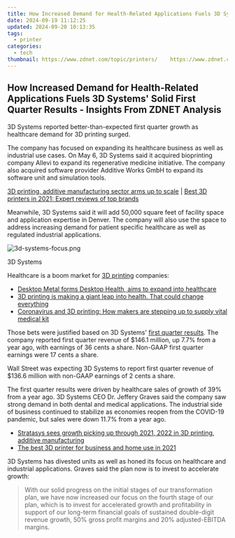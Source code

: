```yaml
---
title: How Increased Demand for Health-Related Applications Fuels 3D Systems' Solid First Quarter Results - Insights From ZDNET Analysis
date: 2024-09-19 11:12:25
updated: 2024-09-20 10:13:35
tags:
  - printer
categories:
  - tech
thumbnail: https://www.zdnet.com/topic/printers/    https://www.zdnet.com/a/img/resize/f8ddcbc4d4d6ba6a61c9e00101d7df188b2349b3/2021/05/10/132f0f0a-245b-4961-8492-504dd6c28263/3d-systems-focus.png?width=170&height=128&fit=crop&format=pjpg&auto=webp
---
```


## How Increased Demand for Health-Related Applications Fuels 3D Systems' Solid First Quarter Results - Insights From ZDNET Analysis

3D Systems reported better-than-expected first quarter growth as healthcare demand for 3D printing surged. 

The company has focused on expanding its healthcare business as well as industrial use cases. On May 6, 3D Systems said it acquired bioprinting company Allevi to expand its regenerative medicine initiative. The company also acquired software provider Additive Works GmbH to expand its software unit and simulation tools. 

[3D printing, additive manufacturing sector arms up to scale](https://www.zdnet.com/article/3d-printing-additive-manufacturing-sector-arms-up-to-scale/) | [Best 3D printers in 2021: Expert reviews of top brands](https://www.zdnet.com/article/best-3d-printer/)

Meanwhile, 3D Systems said it will add 50,000 square feet of facility space and application expertise in Denver. The company will also use the space to address increasing demand for patient specific healthcare as well as regulated industrial applications. 

![3d-systems-focus.png](https://www.zdnet.com/a/img/resize/9fb68761085b877b05db6a8800ac6073d7a84561/2021/05/10/132f0f0a-245b-4961-8492-504dd6c28263/3d-systems-focus.png?auto=webp&width=1280)

3D Systems

Healthcare is a boom market for [3D printing](https://www.zdnet.com/topic/3d-printing/) companies:

* [Desktop Metal forms Desktop Health, aims to expand into healthcare](https://www.zdnet.com/article/desktop-metal-forms-desktop-health-aims-to-expand-into-healthcare/)
* [3D printing is making a giant leap into health. That could change everything](https://www.zdnet.com/article/3d-printing-is-making-a-giant-leap-into-health-that-could-change-everything/)
* [Coronavirus and 3D printing: How makers are stepping up to supply vital medical kit](https://www.zdnet.com/article/coronavirus-and-3d-printing-how-makers-are-stepping-up-to-supply-vital-medical-kit/)

Those bets were justified based on 3D Systems' [first quarter results](https://www.globenewswire.com/news-release/2021/05/10/2226710/8852/en/3D-Systems-Reports-First-Quarter-2021-Financial-Results.html). The company reported first quarter revenue of $146.1 million, up 7.7% from a year ago, with earnings of 36 cents a share. Non-GAAP first quarter earnings were 17 cents a share. 

Wall Street was expecting 3D Systems to report first quarter revenue of $136.6 million with non-GAAP earnings of 2 cents a share. 

The first quarter results were driven by healthcare sales of growth of 39% from a year ago. 3D Systems CEO Dr. Jeffery Graves said the company saw strong demand in both dental and medical applications. The industrial side of business continued to stabilize as economies reopen from the COVID-19 pandemic, but sales were down 11.7% from a year ago. 

* [Stratasys sees growth picking up through 2021, 2022 in 3D printing, additive manufacturing](https://www.zdnet.com/article/stratasys-sees-growth-picking-up-through-2021-2022-in-3d-printing-additive-manufacturing/)
* [The best 3D printer for business and home use in 2021](https://www.zdnet.com/article/best-3d-printer/)

3D Systems has divested units as well as honed its focus on healthcare and industrial applications. Graves said the plan now is to invest to accelerate growth:

> With our solid progress on the initial stages of our transformation plan, we have now increased our focus on the fourth stage of our plan, which is to invest for accelerated growth and profitability in support of our long-term financial goals of sustained double-digit revenue growth, 50% gross profit margins and 20% adjusted-EBITDA margins.

<ins class="adsbygoogle"
     style="display:block"
     data-ad-format="autorelaxed"
     data-ad-client="ca-pub-7571918770474297"
     data-ad-slot="1223367746"></ins>



<ins class="adsbygoogle"
     style="display:block"
     data-ad-client="ca-pub-7571918770474297"
     data-ad-slot="8358498916"
     data-ad-format="auto"
     data-full-width-responsive="true"></ins>
